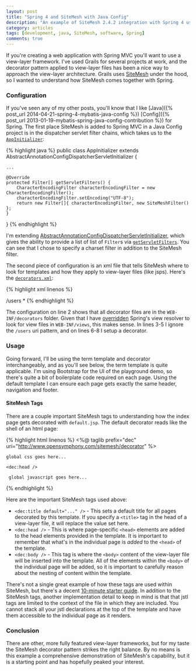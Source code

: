 ```yaml
---
layout: post
title: "Spring 4 and SiteMesh with Java Config"
description: "An example of SiteMesh 2.4.2 integration with Spring 4 using Java Config"
category: articles
tags: [development, java, SiteMesh, software, Spring]
comments: true
---
```


If you're creating a web application with Spring MVC you'll want to use a view-layer framework.  I've used Grails for several projects at work, and the decorator pattern applied to view-layer files has been a nice way to approach the view-layer architecture.  Grails uses [SiteMesh](http://wiki.sitemesh.org/wiki/display/sitemesh/Home) under the hood, so I wanted to understand how SiteMesh comes together with Spring.

### Configuration
If you've seen any of my other posts, you'll know that I like [Java]({% post_url 2014-04-21-spring-4-mybatis-java-config %}) [Config]({% post_url 2013-01-19-mybatis-spring-java-config-contribution %}) for Spring. The first place SiteMesh is added to Spring MVC in a Java Config project is in the dispatcher servlet filter chains, which takes us to the [`AppInitializer`](https://github.com/LanyonM/playground/blob/1e64796125afd93aa1f69f763c91c8dea7aaa935/src/main/java/org/lanyonm/playground/config/AppInitializer.java):

{% highlight java %}
public class AppInitializer extends AbstractAnnotationConfigDispatcherServletInitializer {

    ...

    @Override
    protected Filter[] getServletFilters() {
        CharacterEncodingFilter characterEncodingFilter = new CharacterEncodingFilter();
        characterEncodingFilter.setEncoding("UTF-8");
        return new Filter[]{ characterEncodingFilter, new SiteMeshFilter() };
    }
}
{% endhighlight %}

I'm extending [AbstractAnnotationConfigDispatcherServletInitializer](http://docs.spring.io/spring/docs/current/javadoc-api/org/springframework/web/servlet/support/AbstractAnnotationConfigDispatcherServletInitializer.html), which gives the ability to provide a list of list of `Filter`s via [`getServletFilters`](http://docs.spring.io/spring/docs/current/javadoc-api/org/springframework/web/servlet/support/AbstractDispatcherServletInitializer.html#getServletFilters--).  You can see that I chose to specify a charset filter in addition to the SiteMesh filter.

The second piece of configuration is an xml file that tells SiteMesh where to look for templates and how they apply to view-layer files (like jsps).  Here's the [`decorators.xml`](https://github.com/LanyonM/playground/blob/1e64796125afd93aa1f69f763c91c8dea7aaa935/src/main/webapp/WEB-INF/decorators.xml):

{% highlight xml linenos %}
<?xml version="1.0" encoding="UTF-8"?>
<decorators defaultdir="/WEB-INF/decorators/">
    <excludes>
        <pattern>/users</pattern>
    </excludes>
    <decorator name="default" page="default.jsp">
        <pattern>*</pattern>
    </decorator>
</decorators>
{% endhighlight %}

The configuration on line 2 shows that all decorator files are in the `WEB-INF/decorators` folder.  Given that I have [overridden](https://github.com/LanyonM/playground/blob/1e64796125afd93aa1f69f763c91c8dea7aaa935/src/main/java/org/lanyonm/playground/config/ViewResolver.java) Spring's view resolver to look for view files in `WEB-INF/views`, this makes sense.  In lines 3-5 I ignore the `/users` uri pattern, and on lines 6-8 I setup a decorator.

### Usage
Going forward, I'll be using the term template and decorator interchangeably, and as you'll see below, the term template is quite applicable.  I'm using Bootstrap for the UI of the playground demo, so there's quite a bit of boilerplate code required on each page.  Using the default template I can ensure each page gets exactly the same header, navigation and footer.

#### SiteMesh Tags
There are a couple important SiteMesh tags to understanding how the index page gets decorated with `default.jsp`.  The default decorator reads like the shell of an html page:

{% highlight html linenos %}
<%@ taglib prefix="dec" uri="http://www.opensymphony.com/sitemesh/decorator" %>
<!doctype html>
<html class="no-js" lang="en">
<head>
    <meta charset="utf-8">
    <meta http-equiv="X-UA-Compatible" content="IE=edge">
    <title><dec:title default="playground" /></title>

    global css goes here...

    <dec:head />
</head>
<body>
    <div class="container">
        <dec:body />
    </div>

     global javascript goes here...

</body>
{% endhighlight %}

Here are the important SiteMesh tags used above:

* `<dec:title default="..." />` - This sets a default title for all pages decorated by this template.  If you specify a `<title>` tag in the head of a view-layer file, it will replace the value set here.
* `<dec:head />` - This is where page-specific `<head>` elements are added to the head elements provided in the template.  It is important to remember that what's in the individual page is _added_ to the `<head>` of the template.
* `<dec:body />` - This tag is where the `<body>` content of the view-layer file will be inserted into the template.  All of the elements within the `<body>` of the individual page will be added, so it is important to carefully reason about the nesting of content within the template.

There's not a single great example of how these tags are used within SiteMesh, but there's a decent [10-minute starter guide](http://wiki.sitemesh.org/wiki/display/sitemesh/SiteMesh+Adept+in+10+Minutes).  In addition to the SiteMesh tags, another implementation detail to keep in mind is that that jstl tags are limited to the context of the file in which they are included.  You cannot stack all your jstl declarations at the top of the template and have them accessible to the individual page as it renders.

### Conclusion
There are other, more fully featured view-layer frameworks, but for my taste the SiteMesh decorator pattern strikes the right balance.  By no means is this example a comprehensive demonstration of SiteMesh's capability, but it is a starting point and has hopefully peaked your interest.
